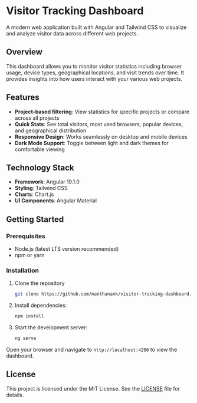 # Visitor Tracking Dashboard

A modern web application built with Angular and Tailwind CSS to visualize and analyze visitor data across different web projects.

## Overview

This dashboard allows you to monitor visitor statistics including browser usage, device types, geographical locations, and visit trends over time. It provides insights into how users interact with your various web projects.

## Features

- **Project-based filtering**: View statistics for specific projects or compare across all projects
- **Quick Stats**: See total visitors, most used browsers, popular devices, and geographical distribution
- **Responsive Design**: Works seamlessly on desktop and mobile devices
- **Dark Mode Support**: Toggle between light and dark themes for comfortable viewing

## Technology Stack

- **Framework**: Angular 19.1.0
- **Styling**: Tailwind CSS
- **Charts**: Chart.js
- **UI Components**: Angular Material

## Getting Started

### Prerequisites

- Node.js (latest LTS version recommended)
- npm or yarn

### Installation

1. Clone the repository

    ```bash
    git clone https://github.com/manthanank/visitor-tracking-dashboard.git
    ```

2. Install dependencies:

    ```bash
    npm install
    ```

3. Start the development server:

    ```bash
    ng serve
    ```

Open your browser and navigate to `http://localhost:4200` to view the dashboard.

## License

This project is licensed under the MIT License. See the [LICENSE](LICENSE) file for details.
